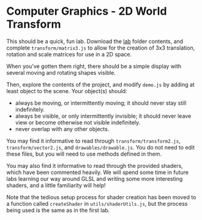 # Computer Graphics - 2D World Transform

This should be a quick, fun lab. Download the [lab](./lab) folder contents, and complete `transform/matrix3.js` to allow for the creation of 3x3 translation, rotation and scale matrices for use in a 2D space. 

When you've gotten them right, there should be a simple display with several moving and rotating shapes visible.

Then, explore the contents of the project, and modify `demo.js` by adding at least object to the scene. Your object(s) should:

* always be moving, or intermittently moving; it should never stay still indefinitely.
* always be visible, or only intermittently invisible; it should never leave view or become otherwise not visible indefinitely.
* never overlap with any other objects.

You may find it informative to read through `transform/transform2.js`, `transform/vector2.js`, and `drawables/drawable.js`. You do not need to edit these files, but you will need to use methods defined in them.

You may also find it informative to read through the provided shaders, which have been commented heavily. We will spend some time in future labs learning our way around GLSL and writing some more interesting shaders, and a little familiarity will help!

Note that the tedious setup process for shader creation has been moved to a function called `createShader` in `utils/shaderUtils.js`, but the process being used is the same as in the first lab.

